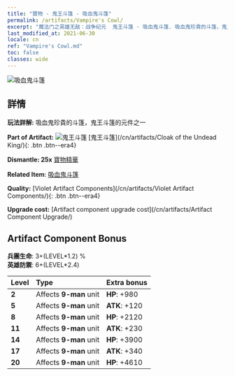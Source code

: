 ```yaml
---
title: "寶物 - 鬼王斗篷 - 吸血鬼斗篷"
permalink: /artifacts/Vampire's Cowl/
excerpt: "魔法门之英雄无敌：战争纪元  鬼王斗篷 - 吸血鬼斗篷. 吸血鬼珍貴的斗篷，鬼王斗篷的元件之一"
last_modified_at: 2021-06-30
locale: cn
ref: "Vampire's Cowl.md"
toc: false
classes: wide
---
```


 ![吸血鬼斗篷](/images/t/artifact_40322.png)



## 詳情

 **玩法詳解:** 吸血鬼珍貴的斗篷，鬼王斗篷的元件之一

 **Part of Artifact:** ![鬼王斗篷](/images/t/icon_artifact_32.png) [鬼王斗篷](/cn/artifacts/Cloak of the Undead King/){: .btn .btn--era4}

 **Dismantle: 25x** [寶物精華](/cn/Items/con_905/)

 **Related Item**: [吸血鬼斗篷](/cn/Items/art_130/)

 **Quality:** [Violet Artifact Components](/cn/artifacts/Violet Artifact Components/){: .btn .btn--era4}

 **Upgrade cost:** [Artifact component upgrade cost](/cn/artifacts/Artifact Component Upgrade/)

## Artifact Component Bonus

  **兵團生命**: 3+(LEVEL\*1.2) %<br/>**英雄防禦**: 6+(LEVEL\*2.4)

  |  Level  | Type |    Extra bonus  | 
  |:--------|:-----|:----------------| 
  | **2** | Affects **9-man** unit | **HP**: +980 | 
  | **5** | Affects **9-man** unit | **ATK**: +120 | 
  | **8** | Affects **9-man** unit | **HP**: +2120 | 
  | **11** | Affects **9-man** unit | **ATK**: +230 | 
  | **14** | Affects **9-man** unit | **HP**: +3900 | 
  | **17** | Affects **9-man** unit | **ATK**: +340 | 
  | **20** | Affects **9-man** unit | **HP**: +4610 | 
